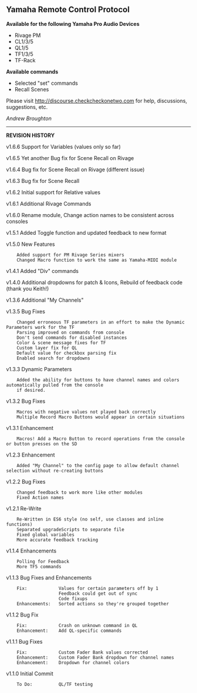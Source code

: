 ## Yamaha Remote Control Protocol

**Available for the following Yamaha Pro Audio Devices**

* Rivage PM
* CL1/3/5
* QL1/5
* TF1/3/5
* TF-Rack

**Available commands**

* Selected "set" commands
* Recall Scenes

Please visit http://discourse.checkcheckonetwo.com for help, discussions, suggestions, etc.

*Andrew Broughton*

---

**REVISION HISTORY**

v1.6.6  Support for Variables (values only so far)

v1.6.5  Yet another Bug fix for Scene Recall on Rivage

v1.6.4  Bug fix for Scene Recall on Rivage (different issue)

v1.6.3  Bug fix for Scene Recall

v1.6.2  Initial support for Relative values

v1.6.1  Additional Rivage Commands

v1.6.0  Rename module, Change action names to be consistent across consoles
 
v1.5.1  Added Toggle function and updated feedback to new format

v1.5.0  New Features

        Added support for PM Rivage Series mixers
        Changed Macro function to work the same as Yamaha-MIDI module

v1.4.1  Added "Div" commands

v1.4.0  Additional dropdowns for patch & Icons, Rebuild of feedback code (thank you Keith!)

v1.3.6  Additional "My Channels"

v1.3.5  Bug Fixes

        Changed erroneous TF parameters in an effort to make the Dynamic Parameters work for the TF
        Parsing improved on commands from console
        Don't send commands for disabled instances
        Color & scene message fixes for TF
        Custom layer fix for QL
        Default value for checkbox parsing fix
        Enabled search for dropdowns

v1.3.3  Dynamic Parameters

        Added the ability for buttons to have channel names and colors automatically pulled from the console
        if desired.

v1.3.2  Bug Fixes

        Macros with negative values not played back correctly
        Multiple Record Macro Buttons would appear in certain situations

v1.3.1  Enhancement

        Macros! Add a Macro Button to record operations from the console or button presses on the SD

v1.2.3  Enhancement

        Added "My Channel" to the config page to allow default channel selection without re-creating buttons

v1.2.2  Bug Fixes

        Changed feedback to work more like other modules
        Fixed Action names

v1.2.1  Re-Write

        Re-Written in ES6 style (no self, use classes and inline functions)
        Separated upgradeScripts to separate file
        Fixed global variables
        More accurate feedback tracking

v1.1.4  Enhancements

        Polling for Feedback
        More TF5 commands

v1.1.3  Bug Fixes and Enhancements

        Fix:            Values for certain parameters off by 1
                        Feedback could get out of sync
                        Code fixups
        Enhancements:   Sorted actions so they're grouped together

v1.1.2  Bug Fix

        Fix:            Crash on unknown command in QL
        Enhancement:    Add QL-specific commands

v1.1.1  Bug Fixes
        
        Fix:            Custom Fader Bank values corrected
        Enhancement:    Custom Fader Bank dropdown for channel names
        Enhancement:    Dropdown for channel colors

v1.1.0  Initial Commit

        To Do:          QL/TF testing